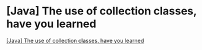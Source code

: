 # [Java] The use of collection classes, have you learned
[[Java] The use of collection classes, have you learned](https://aiwithcloud.com/2022/09/16/java_the_use_of_collection_classes_have_you_learned/)